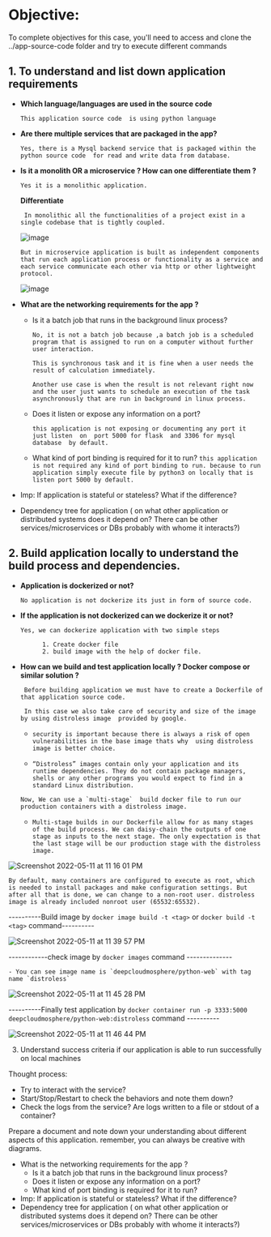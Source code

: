 # Objective:

To complete objectives for this case, you'll need to access and clone the ../app-source-code folder and try to execute different commands

## 1. To understand and list down application requirements
- **Which language/languages are used in the source code**

   ```This application source code  is using python language```
   
- **Are there multiple services that are packaged in the app?**
    
   ```Yes, there is a Mysql backend service that is packaged within the python source code  for read and write data from database.```
   
- **Is it a monolith OR a microservice ? How can one differentiate them ?**

   ```Yes it is a monolithic application.```
   
  **Differentiate** 
    
  ``` In monolithic all the functionalities of a project exist in a single codebase that is tightly coupled.```
   
   ![image](https://user-images.githubusercontent.com/98619865/167298363-43fbf490-c2fc-4b07-afd4-9bfaea542691.png)
   
   ```But in microservice application is built as independent components that run each application process or functionality as a service and each service communicate each other via http or other lightweight protocol.```
    
   ![image](https://user-images.githubusercontent.com/98619865/167298374-21cb8864-9028-4818-8f4d-0ceabe3ef87e.png)
    


- **What are the networking requirements for the app ?**

    - Is it a batch job that runs in the background linux process?

        ```No, it is not a batch job because ,a batch job is a scheduled program that is assigned to run on a computer without further user interaction.```

        ```This is synchronous task and it is fine when a user needs the result of calculation immediately.``` 

        ```Another use case is when the result is not relevant right now and the user just wants to schedule an execution of the task asynchronously that are run in background in linux process.```

    - Does it listen or expose any information on a port?

      ```this application is not exposing or documenting any port it just listen  on  port 5000 for flask  and 3306 for mysql database  by default.```
    - What kind of port binding is required for it to run?
      ```this application is not required any kind of port binding to run. because to run application simply execute file by python3 on locally that is listen port 5000 by default. ```

- Imp: If application is stateful or stateless? What if the difference?
- Dependency tree for application ( on what other application or distributed systems does it depend on? There can be other services/microservices or DBs probably with whome it interacts?)



## 2. Build application locally to understand the build process and dependencies.

- **Application is dockerized or not?**

  ```No application is not dockerize its just in form of source code.```

- **If the application is not dockerized can we dockerize it or not?**
    ``` 
    Yes, we can dockerize application with two simple steps

          1. Create docker file 
          2. build image with the help of docker file. 
    ```

- **How can we build and test application locally ? Docker compose or similar solution ?**

  ``` Before building application we must have to create a Dockerfile of that application source code.```

  ``` In this case we also take care of security and size of the image by using distroless image  provided by google.```

  - ```security is important because there is always a risk of open vulnerabilities in the base image thats why  using distroless image is better choice. ```

  - ```“Distroless” images contain only your application and its runtime dependencies. They do not contain package managers, shells or any other programs you would expect to find in a standard Linux distribution.```

  ```Now, We can use a `multi-stage`  build docker file to run our production containers with a distroless image.```

    - ```Multi-stage builds in our Dockerfile allow for as many stages of the build process. We can daisy-chain the outputs of one stage as inputs to the next stage. The only expectation is that the last stage will be our production stage with the distroless image.```



![Screenshot 2022-05-11 at 11 16 01 PM](https://user-images.githubusercontent.com/98619865/167915545-27084b3f-d85b-4c6a-910c-976b5ac30c76.png)




  ```By default, many containers are configured to execute as root, which is needed to install packages and make configuration settings. But after all that is done, we can change to a non-root user. distroless image is already included nonroot user (65532:65532).```



  ----------Build image by `docker image build -t <tag>` or `docker build -t <tag>` command----------
  
  ![Screenshot 2022-05-11 at 11 39 57 PM](https://user-images.githubusercontent.com/98619865/167918061-8e664c68-7e6f-4a76-b84c-81cf699e4a01.png)


------------check image by `docker images` command --------------

    - You can see image name is `deepcloudmosphere/python-web` with tag name `distroless`

 ![Screenshot 2022-05-11 at 11 45 28 PM](https://user-images.githubusercontent.com/98619865/167918736-a4b1b5fe-ebac-488f-864e-4551050ad748.png)


  ----------Finally test application by `docker container run -p 3333:5000  deepcloudmosphere/python-web:distroless` command ----------

![Screenshot 2022-05-11 at 11 46 44 PM](https://user-images.githubusercontent.com/98619865/167919394-75b78bab-0a4c-492a-bc59-c18f04723ef8.png)


3. Understand success criteria if our application is able to run successfully on local machines

Thought process:
- Try to interact with the service?
- Start/Stop/Restart to check the behaviors and note them down?
- Check the logs from the service? Are logs written to a file or stdout of a container?

Prepare a document and note down your understanding about different aspects of this application. remember, you can always be creative with diagrams.
- What is the networking requirements for the app ?
    - Is it a batch job that runs in the background linux process? 
    - Does it listen or expose any information on a port?
    - What kind of port binding is required for it to run?
- Imp: If application is stateful or stateless? What if the difference?
- Dependency tree for application ( on what other application or distributed systems does it depend on? There can be other services/microservices or DBs probably with whome it interacts?)
